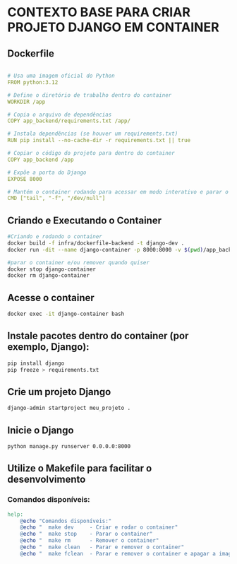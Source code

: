 # CONTEXTO BASE PARA CRIAR PROJETO DJANGO EM CONTAINER

## Dockerfile
```yaml

# Usa uma imagem oficial do Python
FROM python:3.12

# Define o diretório de trabalho dentro do container
WORKDIR /app

# Copia o arquivo de dependências
COPY app_backend/requirements.txt /app/

# Instala dependências (se houver um requirements.txt)
RUN pip install --no-cache-dir -r requirements.txt || true

# Copiar o código do projeto para dentro do container
COPY app_backend /app

# Expõe a porta do Django
EXPOSE 8000

# Mantém o container rodando para acessar em modo interativo e parar o django sem parar o container (facilita o desenvolvimento)
CMD ["tail", "-f", "/dev/null"]

```

## Criando e Executando o Container
```bash
#Criando e rodando o container
docker build -f infra/dockerfile-backend -t django-dev .
docker run -dit --name django-container -p 8000:8000 -v $(pwd)/app_backend:/app django-dev

#parar o container e/ou remover quando quiser
docker stop django-container
docker rm django-container
```

## Acesse o container
```bash
docker exec -it django-container bash
```

## Instale pacotes dentro do container (por exemplo, Django):
```bash
pip install django
pip freeze > requirements.txt
```

## Crie um projeto Django
```bash
django-admin startproject meu_projeto .
```

## Inicie o Django
```bash 
python manage.py runserver 0.0.0.0:8000
```

## Utilize o Makefile para facilitar o desenvolvimento
### Comandos disponíveis:
```Makefile
help:
	@echo "Comandos disponíveis:"
	@echo "  make dev     - Criar e rodar o container"
	@echo "  make stop    - Parar o container"
	@echo "  make rm      - Remover o container"
	@echo "  make clean   - Parar e remover o container"
	@echo "  make fclean  - Parar e remover o container e apagar a imagem"

```